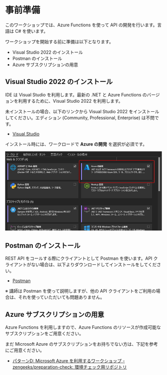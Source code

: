 # 事前準備

このワークショップでは、Azure Functions を使って API の開発を行います。言語は C# を使います。

ワークショップを開始する前に準備は以下となります。

- Visual Studio 2022 のインストール
- Postman のインストール
- Azure サブスクリプションの用意

## Visual Studio 2022 のインストール

IDE は Visual Studio を利用します。最新の .NET と Azure Functions のバージョンを利用するために、Visual Studio 2022 を利用します。

未インストールの場合、以下のリンクから Visual Studio 2022 をインストールしてください。エディション (Community, Professional, Enterprise) は不問です。

- [Visual Studio](https://visualstudio.microsoft.com/ja/)

インストール時には、ワークロードで **Azure の開発** を選択が必須です。

![vs-install](./images/prerequisites-vs-install.png)

## Postman のインストール

REST API をコールする際にクライアントとして Postman を使います。API クライアントがない場合は、以下よりダウンロードしてインストールをしてください。

- [Postman](https://www.postman.com/downloads/)

※ 講師は Postman を使って説明しますが、他の API クライアントをご利用の場合は、それを使っていただいても問題ありません。

## Azure サブスクリプションの用意

Azure Functions を利用しますので、Azure Functions のリソースが作成可能なサブスクリプションをご用意ください。

まだ Microsoft Azure のサブスクリプションをお持ちでない方は、下記を参考にご用意ください。

- [パターンD: Microsoft Azure を利用するワークショップ - zengeeks/preparation-check: 環境チェック用リポジトリ](https://github.com/zengeeks/preparation-check#パターンd-microsoft-azure-を利用するワークショップ)
